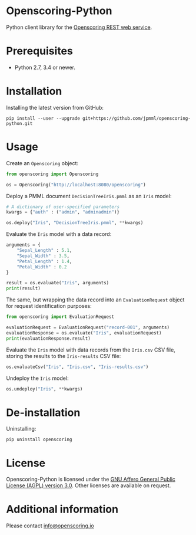 Openscoring-Python
==================

Python client library for the [Openscoring REST web service](https://github.com/jpmml/openscoring).

# Prerequisites #

* Python 2.7, 3.4 or newer.

# Installation #

Installing the latest version from GitHub:

```
pip install --user --upgrade git+https://github.com/jpmml/openscoring-python.git
```

# Usage #

Create an `Openscoring` object:

```python
from openscoring import Openscoring

os = Openscoring("http://localhost:8080/openscoring")
```

Deploy a PMML document `DecisionTreeIris.pmml` as an `Iris` model:

```python
# A dictionary of user-specified parameters
kwargs = {"auth" : ("admin", "adminadmin")}

os.deploy("Iris", "DecisionTreeIris.pmml", **kwargs)
```

Evaluate the `Iris` model with a data record:

```python
arguments = {
	"Sepal_Length" : 5.1,
	"Sepal_Width" : 3.5,
	"Petal_Length" : 1.4,
	"Petal_Width" : 0.2
}

result = os.evaluate("Iris", arguments)
print(result)
```

The same, but wrapping the data record into an `EvaluationRequest` object for request identification purposes:

```python
from openscoring import EvaluationRequest

evaluationRequest = EvaluationRequest("record-001", arguments)
evaluationResponse = os.evaluate("Iris", evaluationRequest)
print(evaluationResponse.result)
```

Evaluate the `Iris` model with data records from the `Iris.csv` CSV file, storing the results to the `Iris-results` CSV file:

```python
os.evaluateCsv("Iris", "Iris.csv", "Iris-results.csv")
```

Undeploy the `Iris` model:

```python
os.undeploy("Iris", **kwargs)
```

# De-installation #

Uninstalling:

```
pip uninstall openscoring
```

# License #

Openscoring-Python is licensed under the [GNU Affero General Public License (AGPL) version 3.0](http://www.gnu.org/licenses/agpl-3.0.html). Other licenses are available on request.

# Additional information #

Please contact [info@openscoring.io](mailto:info@openscoring.io)
